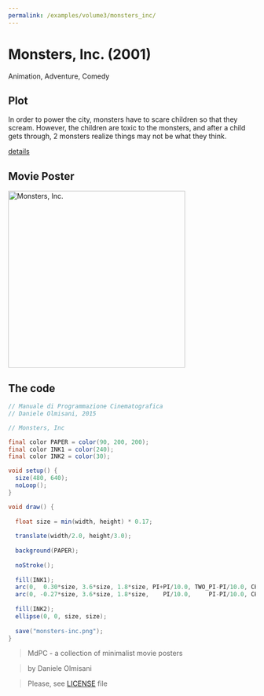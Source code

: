 ```yaml
---
permalink: /examples/volume3/monsters_inc/
---
```

# Monsters, Inc. (2001)

Animation, Adventure, Comedy

## Plot
In order to power the city, monsters have to scare children so that they scream. However, the children are toxic to the monsters, and after a child gets through, 2 monsters realize things may not be what they think.

[details](https://www.imdb.com/title/tt0198781/)

## Movie Poster
<img src="monsters-inc.png"  width="360px" title="Monsters, Inc.">


## The code
```java
// Manuale di Programmazione Cinematografica
// Daniele Olmisani, 2015

// Monsters, Inc

final color PAPER = color(90, 200, 200);
final color INK1 = color(240);
final color INK2 = color(30);

void setup() {
  size(480, 640);
  noLoop();
}

void draw() {
  
  float size = min(width, height) * 0.17;
  
  translate(width/2.0, height/3.0);
  
  background(PAPER);
  
  noStroke();
  
  fill(INK1);
  arc(0,  0.30*size, 3.6*size, 1.8*size, PI+PI/10.0, TWO_PI-PI/10.0, CHORD);
  arc(0, -0.27*size, 3.6*size, 1.8*size,    PI/10.0,     PI-PI/10.0, CHORD);
  
  fill(INK2);
  ellipse(0, 0, size, size);
  
  save("monsters-inc.png");
}
```

> MdPC - a collection of minimalist movie posters

> by Daniele Olmisani

> Please, see [LICENSE](../../../LICENSE) file
